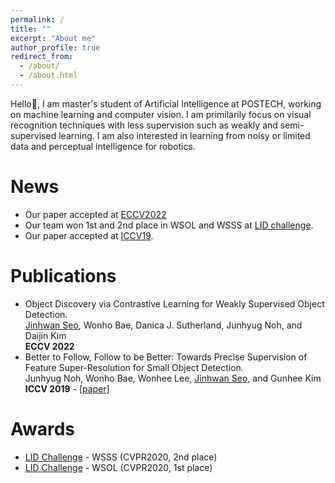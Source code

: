 ```yaml
---
permalink: /
title: ""
excerpt: "About me"
author_profile: true
redirect_from: 
  - /about/
  - /about.html
---
```


Hello:wave:, I am master's student of Artificial Intelligence at POSTECH, working on machine learning and computer vision.
I am primilarily focus on visual recognition techniques with less supervision such as weakly and semi-supervised learning.
I am also interested in learning from noisy or limited data and perceptual intelligence for robotics.
<!---It leads me to think about follow-up research directions: 1. Learning from noisy labels 2. Perceptual intelligence for robotics.-->

News
======
* Our paper accepted at [ECCV2022](/publication/2022-wsod)
* Our team won 1st and 2nd place in WSOL and WSSS at [LID challenge](https://lidchallenge.github.io/).  
* Our paper accepted at [ICCV19](/publication/2019-Noh_2019_ICCV).

Publications
======
* Object Discovery via Contrastive Learning for Weakly Supervised Object Detection.  
<u>Jinhwan Seo</u>, Wonho Bae, Danica J. Sutherland, Junhyug Noh, and Daijin Kim  
**ECCV 2022**
* Better to Follow, Follow to be Better: Towards Precise Supervision of Feature Super-Resolution for Small Object Detection.  
Junhyug Noh, Wonho Bae, Wonhee Lee, <u>Jinhwan Seo</u>, and Gunhee Kim  
**ICCV 2019** - [[paper]](https://openaccess.thecvf.com/content_ICCV_2019/papers/Noh_Better_to_Follow_Follow_to_Be_Better_Towards_Precise_Supervision_ICCV_2019_paper.pdf)

Awards
======
* [LID Challenge](https://lidchallenge.github.io/) - WSSS (CVPR2020, 2nd place)
* [LID Challenge](https://lidchallenge.github.io/) - WSOL (CVPR2020, 1st place)  
